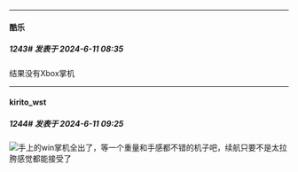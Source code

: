 ﻿
*****

####  酷乐  
##### 1243#       发表于 2024-6-11 08:35

结果没有Xbox掌机


*****

####  kirito_wst  
##### 1244#       发表于 2024-6-11 09:25

<img src="https://static.saraba1st.com/image/smiley/face2017/018.png" referrerpolicy="no-referrer">手上的win掌机全出了，等一个重量和手感都不错的机子吧，续航只要不是太拉胯感觉都能接受了

